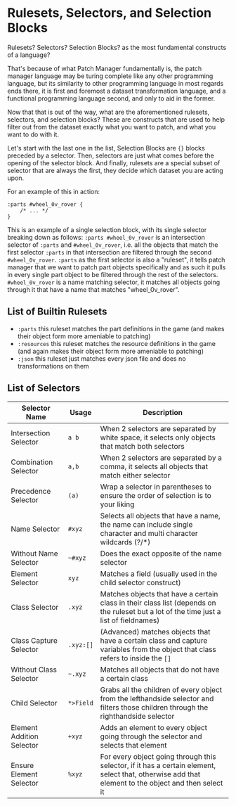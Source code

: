 # Rulesets, Selectors, and Selection Blocks

Rulesets? Selectors? Selection Blocks? as the most fundamental constructs of a language?

That's because of what Patch Manager fundamentally is, the patch manager language may be turing complete like any other
programming language, but its similarity to other programming language in most regards ends there, it is first and
foremost a dataset transformation language, and a functional programming language second, and only to aid in the former.

Now that that is out of the way, what are the aforementioned rulesets, selectors, and selection blocks?
These are constructs that are used to help filter out from the dataset exactly what you want to patch, and what you want to do with it.

Let's start with the last one in the list, Selection Blocks are `{}` blocks preceded by a selector.
Then, selectors are just what comes before the opening of the selector block.
And finally, rulesets are a special subset of selector that are always the first, they decide which dataset you are
acting upon.

For an example of this in action:
```
:parts #wheel_0v_rover {
    /* ... */
}
```

This is an example of a single selection block, with its single selector breaking down as follows:
`:parts #wheel_0v_rover` is an intersection selector of `:parts` and `#wheel_0v_rover`, i.e. all the objects that match
the first selector `:parts` in that intersection are filtered through the second `#wheel_0v_rover`.
`:parts` as the first selector is also a "ruleset", it tells patch manager that we want to patch part objects specifically
and as such it pulls in every single part object to be filtered through the rest of the selectors.
`#wheel_0v_rover` is a name matching selector, it matches all objects going through it that have a name that matches
"wheel_0v_rover".

## List of Builtin Rulesets
- `:parts` this ruleset matches the part definitions in the game (and makes their object form more ameniable to patching)
- `:resources` this ruleset matches the resource definitions in the game (and again makes their object form more ameniable to patching)
- `:json` this ruleset just matches every json file and does no transformations on them

## List of Selectors

| Selector Name             | Usage     | Description                                                                                                                                         |
|---------------------------|-----------|-----------------------------------------------------------------------------------------------------------------------------------------------------|
| Intersection Selector     | `a b`     | When 2 selectors are separated by white space, it selects only objects that match both selectors                                                    |
| Combination Selector      | `a,b`     | When 2 selectors are separated by a comma, it selects all objects that match either selector                                                        |
| Precedence Selector       | `(a)`     | Wrap a selector in parentheses to ensure the order of selection is to your liking                                                                   |
| Name Selector             | `#xyz`    | Selects all objects that have a name, the name can include single character and multi character wildcards (?/*)                                     |
| Without Name Selector     | `~#xyz`   | Does the exact opposite of the name selector                                                                                                        |
| Element Selector          | `xyz`     | Matches a field (usually used in the child selector construct)                                                                                      |
| Class Selector            | `.xyz`    | Matches objects that have a certain class in their class list (depends on the ruleset but a lot of the time just a list of fieldnames)              |
| Class Capture Selector    | `.xyz:[]` | (Advanced) matches objects that have a certain class and capture variables from the object that class refers to inside the `[]`                     |
| Without Class Selector    | `~.xyz`   | Matches all objects that do not have a certain class                                                                                                |
| Child Selector            | `*>Field` | Grabs all the children of every object from the lefthandside selector and filters those children through the righthandside selector                 |
| Element Addition Selector | `+xyz`    | Adds an element to every object going through the selector and selects that element                                                                 |
| Ensure Element Selector   | `%xyz`    | For every object going through this selector, if it has a certain element, select that, otherwise add that element to the object and then select it |
